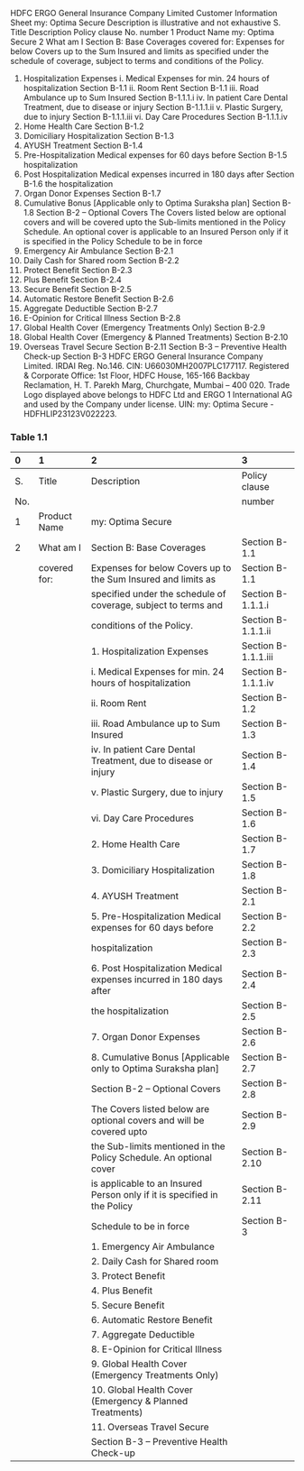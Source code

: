 HDFC ERGO General Insurance Company Limited
Customer Information Sheet
my: Optima Secure
Description is illustrative and not exhaustive
S. Title Description Policy clause
No. number
1 Product Name my: Optima Secure
2 What am I Section B: Base Coverages
covered for: Expenses for below Covers up to the Sum Insured and limits as
specified under the schedule of coverage, subject to terms and
conditions of the Policy.
1. Hospitalization Expenses
i. Medical Expenses for min. 24 hours of hospitalization Section B-1.1
ii. Room Rent Section B-1.1
iii. Road Ambulance up to Sum Insured Section B-1.1.1.i
iv. In patient Care Dental Treatment, due to disease or injury Section B-1.1.1.ii
v. Plastic Surgery, due to injury Section B-1.1.1.iii
vi. Day Care Procedures Section B-1.1.1.iv
2. Home Health Care Section B-1.2
3. Domiciliary Hospitalization Section B-1.3
4. AYUSH Treatment Section B-1.4
5. Pre-Hospitalization Medical expenses for 60 days before Section B-1.5
hospitalization
6. Post Hospitalization Medical expenses incurred in 180 days after Section B-1.6
the hospitalization
7. Organ Donor Expenses Section B-1.7
8. Cumulative Bonus [Applicable only to Optima Suraksha plan] Section B-1.8
Section B-2 – Optional Covers
The Covers listed below are optional covers and will be covered upto
the Sub-limits mentioned in the Policy Schedule. An optional cover
is applicable to an Insured Person only if it is specified in the Policy
Schedule to be in force
1. Emergency Air Ambulance Section B-2.1
2. Daily Cash for Shared room Section B-2.2
3. Protect Benefit Section B-2.3
4. Plus Benefit Section B-2.4
5. Secure Benefit Section B-2.5
6. Automatic Restore Benefit Section B-2.6
7. Aggregate Deductible Section B-2.7
8. E-Opinion for Critical Illness Section B-2.8
9. Global Health Cover (Emergency Treatments Only) Section B-2.9
10. Global Health Cover (Emergency & Planned Treatments) Section B-2.10
11. Overseas Travel Secure Section B-2.11
Section B-3 – Preventive Health Check-up Section B-3
HDFC ERGO General Insurance Company Limited. IRDAI Reg. No.146. CIN: U66030MH2007PLC177117. Registered & Corporate Office: 1st Floor, HDFC
House, 165-166 Backbay Reclamation, H. T. Parekh Marg, Churchgate, Mumbai – 400 020. Trade Logo displayed above belongs to HDFC Ltd and ERGO 1
International AG and used by the Company under license. UIN: my: Optima Secure - HDFHLIP23123V022223.


### Table 1.1
| 0   | 1            | 2                                                                        | 3                   |
|:----|:-------------|:-------------------------------------------------------------------------|:--------------------|
| S.  | Title        | Description                                                              | Policy clause       |
| No. |              |                                                                          | number              |
| 1   | Product Name | my: Optima Secure                                                        |                     |
| 2   | What am I    | Section B: Base Coverages                                                | Section B-1.1       |
|     | covered for: | Expenses for below Covers up to the Sum Insured and limits as            | Section B-1.1       |
|     |              | specified under the schedule of coverage, subject to terms and           | Section B-1.1.1.i   |
|     |              | conditions of the Policy.                                                | Section B-1.1.1.ii  |
|     |              | 1. Hospitalization Expenses                                              | Section B-1.1.1.iii |
|     |              | i. Medical Expenses for min. 24 hours of hospitalization                 | Section B-1.1.1.iv  |
|     |              | ii. Room Rent                                                            | Section B-1.2       |
|     |              | iii. Road Ambulance up to Sum Insured                                    | Section B-1.3       |
|     |              | iv. In patient Care Dental Treatment, due to disease or injury           | Section B-1.4       |
|     |              | v. Plastic Surgery, due to injury                                        | Section B-1.5       |
|     |              | vi. Day Care Procedures                                                  | Section B-1.6       |
|     |              | 2. Home Health Care                                                      | Section B-1.7       |
|     |              | 3. Domiciliary Hospitalization                                           | Section B-1.8       |
|     |              | 4. AYUSH Treatment                                                       | Section B-2.1       |
|     |              | 5. Pre-Hospitalization Medical expenses for 60 days before               | Section B-2.2       |
|     |              | hospitalization                                                          | Section B-2.3       |
|     |              | 6. Post Hospitalization Medical expenses incurred in 180 days after      | Section B-2.4       |
|     |              | the hospitalization                                                      | Section B-2.5       |
|     |              | 7. Organ Donor Expenses                                                  | Section B-2.6       |
|     |              | 8. Cumulative Bonus [Applicable only to Optima Suraksha plan]            | Section B-2.7       |
|     |              | Section B-2 – Optional Covers                                            | Section B-2.8       |
|     |              | The Covers listed below are optional covers and will be covered upto     | Section B-2.9       |
|     |              | the Sub-limits mentioned in the Policy Schedule. An optional cover       | Section B-2.10      |
|     |              | is applicable to an Insured Person only if it is specified in the Policy | Section B-2.11      |
|     |              | Schedule to be in force                                                  | Section B-3         |
|     |              | 1. Emergency Air Ambulance                                               |                     |
|     |              | 2. Daily Cash for Shared room                                            |                     |
|     |              | 3. Protect Benefit                                                       |                     |
|     |              | 4. Plus Benefit                                                          |                     |
|     |              | 5. Secure Benefit                                                        |                     |
|     |              | 6. Automatic Restore Benefit                                             |                     |
|     |              | 7. Aggregate Deductible                                                  |                     |
|     |              | 8. E-Opinion for Critical Illness                                        |                     |
|     |              | 9. Global Health Cover (Emergency Treatments Only)                       |                     |
|     |              | 10. Global Health Cover (Emergency & Planned Treatments)                 |                     |
|     |              | 11. Overseas Travel Secure                                               |                     |
|     |              | Section B-3 – Preventive Health Check-up                                 |                     |
